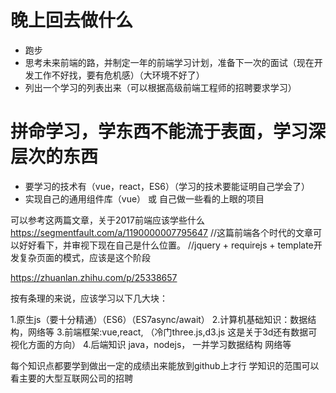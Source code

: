 

# 晚上回去做什么

* 跑步
* 思考未来前端的路，并制定一年的前端学习计划，准备下一次的面试（现在开发工作不好找，要有危机感）（大环境不好了）
* 列出一个学习的列表出来（可以根据高级前端工程师的招聘要求学习）



# 拼命学习，学东西不能流于表面，学习深层次的东西

* 要学习的技术有（vue，react，ES6）（学习的技术要能证明自己学会了）
* 实现自己的通用组件库（vue）  或 自己做一些看的上眼的项目


可以参考这两篇文章，关于2017前端应该学些什么
https://segmentfault.com/a/1190000007795647     //这篇前端各个时代的文章可以好好看下，并审视下现在自己是什么位置。
                                                //jquery + requirejs + template开发复杂页面的模式，应该是这个阶段        


https://zhuanlan.zhihu.com/p/25338657


按有条理的来说，应该学习以下几大块：

1.原生js（要十分精通）（ES6）（ES7async/await）
2.计算机基础知识：数据结构，网络等
3.前端框架:vue,react,   （冷门three.js,d3.js 这是关于3d还有数据可视化方面的方向）
4.后端知识 java，nodejs，   一并学习数据结构 网络等

每个知识点都要学到做出一定的成绩出来能放到github上才行
学知识的范围可以看主要的大型互联网公司的招聘

















